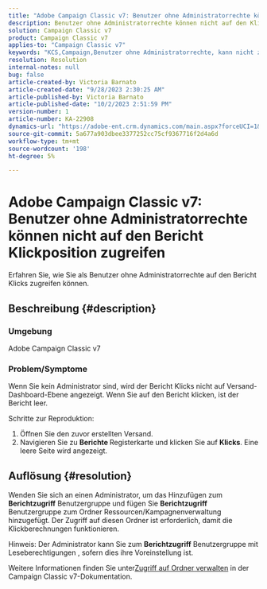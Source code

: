 ```yaml
---
title: "Adobe Campaign Classic v7: Benutzer ohne Administratorrechte können nicht auf den Bericht Klickposition zugreifen"
description: Benutzer ohne Administratorrechte können nicht auf den Klickbericht zugreifen.
solution: Campaign Classic v7
product: Campaign Classic v7
applies-to: "Campaign Classic v7"
keywords: "KCS,Campaign,Benutzer ohne Administratorrechte, kann nicht zugreifen,Klickbericht,Campaign Classic v7"
resolution: Resolution
internal-notes: null
bug: false
article-created-by: Victoria Barnato
article-created-date: "9/28/2023 2:30:25 AM"
article-published-by: Victoria Barnato
article-published-date: "10/2/2023 2:51:59 PM"
version-number: 1
article-number: KA-22908
dynamics-url: "https://adobe-ent.crm.dynamics.com/main.aspx?forceUCI=1&pagetype=entityrecord&etn=knowledgearticle&id=c77cbffa-a65d-ee11-be6f-6045bd006079"
source-git-commit: 5a677a903dbee3377252cc75cf9367716f2d4a6d
workflow-type: tm+mt
source-wordcount: '198'
ht-degree: 5%

---
```


# Adobe Campaign Classic v7: Benutzer ohne Administratorrechte können nicht auf den Bericht Klickposition zugreifen


Erfahren Sie, wie Sie als Benutzer ohne Administratorrechte auf den Bericht Klicks zugreifen können.

## Beschreibung {#description}


### Umgebung

Adobe Campaign Classic v7

### Problem/Symptome

Wenn Sie kein Administrator sind, wird der Bericht Klicks nicht auf Versand-Dashboard-Ebene angezeigt. Wenn Sie auf den Bericht klicken, ist der Bericht leer. 

Schritte zur Reproduktion:

1. Öffnen Sie den zuvor erstellten Versand.
2. Navigieren Sie zu <b>Berichte </b>Registerkarte und klicken Sie auf <b>Klicks</b>. Eine leere Seite wird angezeigt.



## Auflösung {#resolution}


Wenden Sie sich an einen Administrator, um das Hinzufügen zum <b>Berichtzugriff</b> Benutzergruppe und fügen Sie <b>Berichtzugriff</b> Benutzergruppe zum Ordner Ressourcen/Kampagnenverwaltung hinzugefügt. Der Zugriff auf diesen Ordner ist erforderlich, damit die Klickberechnungen funktionieren.

Hinweis: Der Administrator kann Sie zum <b>Berichtzugriff</b> Benutzergruppe mit Leseberechtigungen , sofern dies ihre Voreinstellung ist.

Weitere Informationen finden Sie unter[Zugriff auf Ordner verwalten](https://experienceleague.adobe.com/docs/campaign-classic/using/getting-started/permissions/access-management-folders.html) in der Campaign Classic v7-Dokumentation.
